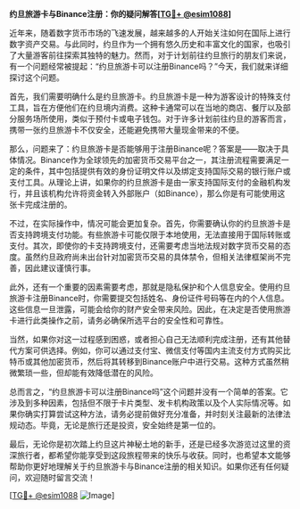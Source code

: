 **约旦旅游卡与Binance注册：你的疑问解答[[TG💪+ @esim1088](https://t.me/s/esim1088)]**

近年来，随着数字货币市场的飞速发展，越来越多的人开始关注如何在国际上进行数字资产交易。与此同时，约旦作为一个拥有悠久历史和丰富文化的国家，也吸引了大量游客前往探索其独特的魅力。然而，对于计划前往约旦旅行的朋友们来说，有一个问题经常被提起：“约旦旅游卡可以注册Binance吗？”今天，我们就来详细探讨这个问题。

首先，我们需要明确什么是约旦旅游卡。约旦旅游卡是一种为游客设计的特殊支付工具，旨在方便他们在约旦境内消费。这种卡通常可以在当地的商店、餐厅以及部分服务场所使用，类似于预付卡或电子钱包。对于许多计划前往约旦的游客而言，携带一张约旦旅游卡不仅安全，还能避免携带大量现金带来的不便。

那么，问题来了：约旦旅游卡是否能够用于注册Binance呢？答案是——取决于具体情况。Binance作为全球领先的加密货币交易平台之一，其注册流程需要满足一定的条件，其中包括提供有效的身份证明文件以及绑定支持国际交易的银行账户或支付工具。从理论上讲，如果你的约旦旅游卡是由一家支持国际支付的金融机构发行，并且该机构允许将资金转入外部账户（如Binance），那么你是有可能使用这张卡完成注册的。

不过，在实际操作中，情况可能会更加复杂。首先，你需要确认你的约旦旅游卡是否支持跨境支付功能。有些旅游卡可能仅限于本地使用，无法直接用于国际转账或支付。其次，即使你的卡支持跨境支付，还需要考虑当地法规对数字货币交易的态度。虽然约旦政府尚未出台针对加密货币交易的具体禁令，但相关法律框架尚不完善，因此建议谨慎行事。

此外，还有一个重要的因素需要考虑，那就是隐私保护和个人信息安全。使用约旦旅游卡注册Binance时，你需要提交包括姓名、身份证件号码等在内的个人信息。这些信息一旦泄露，可能会给你的财产安全带来风险。因此，在决定是否使用旅游卡进行此类操作之前，请务必确保所选平台的安全性和可靠性。

当然，如果你对这一过程感到困惑，或者担心自己无法顺利完成注册，还有其他替代方案可供选择。例如，你可以通过支付宝、微信支付等国内主流支付方式购买比特币或其他加密货币，然后将其转移到Binance账户中进行交易。这种方式虽然稍微繁琐一些，但却能有效降低潜在的风险。

总而言之，“约旦旅游卡可以注册Binance吗”这个问题并没有一个简单的答案。它涉及到多种因素，包括但不限于卡片类型、发卡机构政策以及个人实际情况等。如果你确实打算尝试这种方法，请务必提前做好充分准备，并时刻关注最新的法律法规动态。毕竟，无论是旅行还是投资，安全始终是第一位的。

最后，无论你是初次踏上约旦这片神秘土地的新手，还是已经多次游览过这里的资深旅行者，都希望你能享受到这段旅程带来的快乐与收获。同时，也希望本文能够帮助你更好地理解关于约旦旅游卡与Binance注册的相关知识。如果你还有任何疑问，欢迎随时留言交流！

[[TG💪+ @esim1088](https://t.me/s/esim1088) ![Image](https://i.postimg.cc/4NQfJmqS/Snipaste-2025-05-13-00-14-12.png)]
